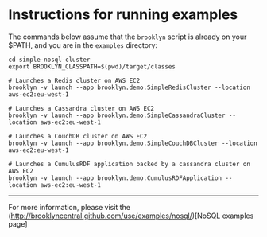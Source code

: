 Instructions for running examples
=================================

The commands below assume that the `brooklyn` script is already on your $PATH, and you are in the `examples` directory:

    cd simple-nosql-cluster
    export BROOKLYN_CLASSPATH=$(pwd)/target/classes
    
    # Launches a Redis cluster on AWS EC2
    brooklyn -v launch --app brooklyn.demo.SimpleRedisCluster --location aws-ec2:eu-west-1
    
    # Launches a Cassandra cluster on AWS EC2
    brooklyn -v launch --app brooklyn.demo.SimpleCassandraCluster --location aws-ec2:eu-west-1
    
    # Launches a CouchDB cluster on AWS EC2
    brooklyn -v launch --app brooklyn.demo.SimpleCouchDBCluster --location aws-ec2:eu-west-1
    
    # Launches a CumulusRDF application backed by a cassandra cluster on AWS EC2
    brooklyn -v launch --app brooklyn.demo.CumulusRDFApplication --location aws-ec2:eu-west-1

--------

For more information, please visit the (http://brooklyncentral.github.com/use/examples/nosql/)[NoSQL examples page]
